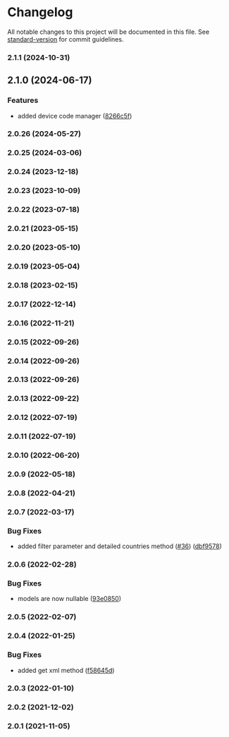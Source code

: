 # Changelog

All notable changes to this project will be documented in this file. See [standard-version](https://github.com/conventional-changelog/standard-version) for commit guidelines.

### 2.1.1 (2024-10-31)

## 2.1.0 (2024-06-17)


### Features

* added device code manager ([8266c5f](https://github.com/fattureincloud/fattureincloud-csharp-sdk/commit/8266c5fc6101e507f85e69a1426d17d6c85da6cd))

### 2.0.26 (2024-05-27)

### 2.0.25 (2024-03-06)

### 2.0.24 (2023-12-18)

### 2.0.23 (2023-10-09)

### 2.0.22 (2023-07-18)

### 2.0.21 (2023-05-15)

### 2.0.20 (2023-05-10)

### 2.0.19 (2023-05-04)

### 2.0.18 (2023-02-15)

### 2.0.17 (2022-12-14)

### 2.0.16 (2022-11-21)

### 2.0.15 (2022-09-26)

### 2.0.14 (2022-09-26)

### 2.0.13 (2022-09-26)

### 2.0.13 (2022-09-22)

### 2.0.12 (2022-07-19)

### 2.0.11 (2022-07-19)

### 2.0.10 (2022-06-20)

### 2.0.9 (2022-05-18)

### 2.0.8 (2022-04-21)

### 2.0.7 (2022-03-17)


### Bug Fixes

* added filter parameter and detailed countries method ([#36](https://github.com/fattureincloud/fattureincloud-csharp-sdk/issues/36)) ([dbf9578](https://github.com/fattureincloud/fattureincloud-csharp-sdk/commit/dbf95787a7a5a72b9413a8f79d60dac8004bd3ec))

### 2.0.6 (2022-02-28)


### Bug Fixes

* models are now nullable ([93e0850](https://github.com/fattureincloud/fattureincloud-csharp-sdk/commit/93e0850a21ed41d52b48fb7bdec4959b014b6013))

### 2.0.5 (2022-02-07)

### 2.0.4 (2022-01-25)


### Bug Fixes

* added get xml method ([f58645d](https://github.com/fattureincloud/fattureincloud-csharp-sdk/commit/f58645dfcf8c061eb5eea38c77c92c2e0d76c64a))

### 2.0.3 (2022-01-10)

### 2.0.2 (2021-12-02)

### 2.0.1 (2021-11-05)
